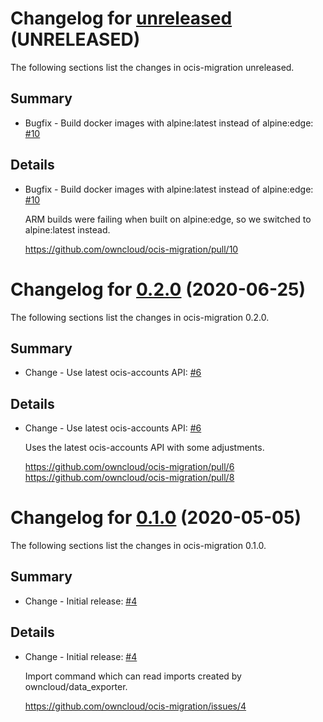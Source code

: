# Changelog for [unreleased] (UNRELEASED)

The following sections list the changes in ocis-migration unreleased.

[unreleased]: https://github.com/owncloud/ocis-migration/compare/v0.2.0...master

## Summary

* Bugfix - Build docker images with alpine:latest instead of alpine:edge: [#10](https://github.com/owncloud/ocis-migration/pull/10)

## Details

* Bugfix - Build docker images with alpine:latest instead of alpine:edge: [#10](https://github.com/owncloud/ocis-migration/pull/10)

   ARM builds were failing when built on alpine:edge, so we switched to alpine:latest instead.

   https://github.com/owncloud/ocis-migration/pull/10

# Changelog for [0.2.0] (2020-06-25)

The following sections list the changes in ocis-migration 0.2.0.

[0.2.0]: https://github.com/owncloud/ocis-migration/compare/v0.1.0...v0.2.0

## Summary

* Change - Use latest ocis-accounts API: [#6](https://github.com/owncloud/ocis-migration/pull/6)

## Details

* Change - Use latest ocis-accounts API: [#6](https://github.com/owncloud/ocis-migration/pull/6)

   Uses the latest ocis-accounts API with some adjustments.

   https://github.com/owncloud/ocis-migration/pull/6
   https://github.com/owncloud/ocis-migration/pull/8

# Changelog for [0.1.0] (2020-05-05)

The following sections list the changes in ocis-migration 0.1.0.

[0.1.0]: https://github.com/owncloud/ocis-migration/compare/0ec9b9a4d47a809e443a0527c9554f0d23883cab...v0.1.0

## Summary

* Change - Initial release: [#4](https://github.com/owncloud/ocis-migration/issues/4)

## Details

* Change - Initial release: [#4](https://github.com/owncloud/ocis-migration/issues/4)

   Import command which can read imports created by owncloud/data_exporter.

   https://github.com/owncloud/ocis-migration/issues/4

